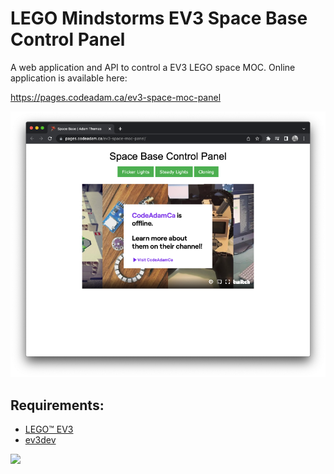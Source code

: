 # LEGO Mindstorms EV3 Space Base Control Panel

A web application and API to control a EV3 LEGO space MOC. Online application is available here:

https://pages.codeadam.ca/ev3-space-moc-panel

![Space Base Panel](https://github.com/codeadamca/ev3-space-moc-panel/blob/main/screenshot-spacebase.png?raw=true)

## Requirements:

* [LEGO&trade; EV3](https://www.lego.com/en-ca/product/lego-mindstorms-ev3-31313) 
* [ev3dev](https://www.ev3dev.org/) 

<a href="https://codeadam.ca">
<img src="https://codeadam.ca/images/code-block.png" width="100">
</a>
